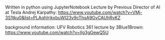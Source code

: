 Written in python using JupyterNotebook
Lecture by Previous Director of AI at Tesla Andrej Karpathy:
https://www.youtube.com/watch?v=VMj-3S1tku0&list=PLAqhIrjkxbuWI23v9cThsA9GvCAUhRvKZ

background information:
UFV Robotics 361
lecture by 3Blue1Brown:
https://www.youtube.com/watch?v=Ilg3gGewQ5U
